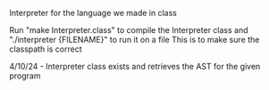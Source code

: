 Interpreter for the language we made in class

Run "make Interpreter.class" to compile the Interpreter class and "./interpreter {FILENAME}" to run it on a file
This is to make sure the classpath is correct

4/10/24 - Interpreter class exists and retrieves the AST for the given program
